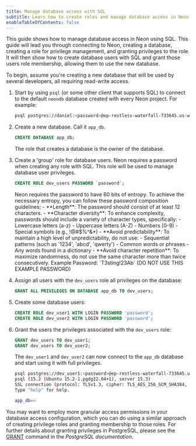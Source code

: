 ```yaml
---
title: Manage database access with SQL
subtitle: Learn how to create roles and manage database access in Neon with SQL
enableTableOfContents: false
---
```


This guide shows how to manage database access in Neon using SQL. This guide will lead you through connecting to Neon, creating a database, creating a role for privilege management, and granting privileges to the role. It will then show how to create database users with SQL and grant those users role membership, allowing them to use the new database.

To begin, assume you're creating a new database that will be used by several developers, all requiring read-write access.

1. Start by using `psql` (or some other client that supports SQL) to connect to the default `neondb` database created with every Neon project. For example:

    <CodeBlock shouldWrap>

    ```bash
    psql postgres://daniel:<password>@ep-restless-waterfall-733645.us-west-2.aws.neon.tech/neondb
    ```

    </CodeBlock>

2. Create a new database. Call it `app_db`.

    ```sql
    CREATE DATABASE app_db;
    ```

    <Admonition type="note">
    The role that creates a database is the owner of the database.
    </Admonition>

3. Create a 'group' role for database users. Neon requires a password when creating any role with SQL. This role will be used to manage database user privileges.

    ```sql
    CREATE ROLE dev_users PASSWORD `password`;
    ```

    <Admonition type="note">  
    Neon requires the password to have 60 bits of entropy. To achieve the necessary entropy, you can follow these password composition guidelines:
      - **Length**: The password should consist of at least 12 characters.
      - **Character diversity**: To enhance complexity, passwords should include a variety of character types, specifically:
        - Lowercase letters (a-z)
        - Uppercase letters (A-Z)
        - Numbers (0-9)
        - Special symbols (e.g., !@#$%^&*)
      - **Avoid predictability**: To maintain a high level of unpredictability, do not use:
        - Sequential patterns (such as '1234', 'abcd', 'qwerty')
        - Common words or phrases
        - Any words found in a dictionary
      - **Avoid character repetition**: To maximize randomness, do not use the same character more than twice consecutively.
      Example Password: `T3sting!23Ab` (DO NOT USE THIS EXAMPLE PASSWORD)
    </Admonition>

4. Assign all users with the `dev_users` role all privileges on the database:

    ```sql
    GRANT ALL PRIVILEGES ON DATABASE app_db TO dev_users;
    ```

5. Create some database users:

    ```sql
    CREATE ROLE dev_user1 WITH LOGIN PASSWORD 'password';
    CREATE ROLE dev_user2 WITH LOGIN PASSWORD 'password';
    ```

6. Grant the users the privileges associated with the `dev_users` role:

    ```sql
    GRANT dev_users TO dev_user1;
    GRANT dev_users TO dev_user2;
    ```

    The `dev_user1` and `dev_user2` can now connect to the `app_db` database and start using it with full privileges.

    ```bash
    psql postgres://dev_user1:<password>@ep-restless-waterfall-733645.us-west-2.aws.neon.tech/app_db
    psql (15.2 (Ubuntu 15.2-1.pgdg22.04+1), server 15.3)
    SSL connection (protocol: TLSv1.3, cipher: TLS_AES_256_GCM_SHA384, compression: off)
    Type "help" for help.

    app_db=> 
    ```

You may want to employ more granular access permissions in your database access configuration, which you can do using a similar approach of creating privilege roles and granting membership to those roles. For further details about granting privileges in PostgreSQL, please see the [GRANT](https://www.postgresql.org/docs/current/sql-grant.html) command in the _PostgreSQL documentation_.
